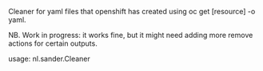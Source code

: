 Cleaner for yaml files that openshift has created using oc get [resource] -o yaml. 

NB. Work in progress: it works fine, but it might need adding more remove actions for certain outputs.

usage: nl.sander.Cleaner <file>